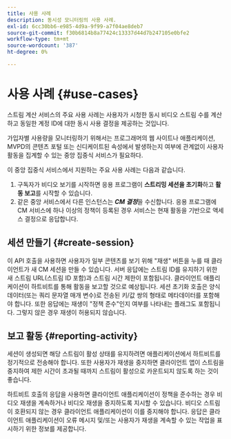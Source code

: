 ```yaml
---
title: 사용 사례
description: 동시성 모니터링의 사용 사례.
exl-id: 6cc30bb6-e985-4d9a-9f99-a7f04ae8deb7
source-git-commit: f30b6814b8a77424c13337d44d7b247105e0bfe2
workflow-type: tm+mt
source-wordcount: '387'
ht-degree: 0%

---
```


# 사용 사례 {#use-cases}

스트림 계산 서비스의 주요 사용 사례는 사용자가 시청한 동시 비디오 스트림 수를 계산하고 동일한 계정 ID에 대한 동시 사용 결정을 제공하는 것입니다.

가입자별 사용량을 모니터링하기 위해서는 프로그래머의 웹 사이트나 애플리케이션, MVPD의 콘텐츠 포털 또는 신디케이트된 속성에서 발생하는지 여부에 관계없이 사용자 활동을 집계할 수 있는 중앙 집중식 서비스가 필요하다.

이 중앙 집중식 서비스에서 지원하는 주요 사용 사례는 다음과 같습니다.

1. 구독자가 비디오 보기를 시작하면 응용 프로그램이 **스트리밍 세션을 초기화**&#x200B;하고 **활동 보고**&#x200B;를 시작할 수 있습니다.
1. 같은 중앙 서비스에서 다른 인스턴스는 ***CM 결정***&#x200B;을 수신합니다. 응용 프로그램에 CM 서비스에 하나 이상의 정책이 등록된 경우 서비스는 현재 활동을 기반으로 액세스 결정으로 응답합니다.


## 세션 만들기 {#create-session}

이 API 호출을 사용하면 사용자가 일부 콘텐츠를 보기 위해 &quot;재생&quot; 버튼을 누를 때 클라이언트가 새 CM 세션을 만들 수 있습니다. 서버 응답에는 스트림 ID를 유지하기 위한 새 스트림 URL(스트림 ID 포함)과 스트림 시간 제한이 포함됩니다. 클라이언트 애플리케이션이 하트비트를 통해 활동을 보고할 것으로 예상됩니다. 세션 초기화 호출은 양식 데이터(또는 쿼리 문자열 매개 변수)로 전송된 키/값 쌍의 형태로 메타데이터를 포함해야 합니다. 또한 응답에는 재생이 &quot;정책 준수&quot;인지 여부를 나타내는 플래그도 포함됩니다. 그렇지 않은 경우 재생이 허용되지 않습니다.

## 보고 활동 {#reporting-activity}

세션이 생성되면 해당 스트림이 활성 상태를 유지하려면 애플리케이션에서 하트비트를 정기적으로 전송해야 합니다. 또한 사용자가 재생을 중지하면 클라이언트 앱이 스트림을 중지하여 제한 시간이 초과될 때까지 스트림이 활성으로 카운트되지 않도록 하는 것이 좋습니다.

하트비트 호출의 응답을 사용하면 클라이언트 애플리케이션이 정책을 준수하는 경우 비디오 재생을 계속하거나 비디오 재생을 중지하도록 지시할 수 있습니다. 비디오 스트림이 호환되지 않는 경우 클라이언트 애플리케이션이 이를 중지해야 합니다. 응답은 클라이언트 애플리케이션이 오류 메시지 및/또는 사용자가 재생을 계속할 수 있는 작업을 표시하기 위한 정보를 제공합니다.
